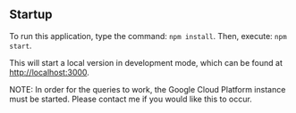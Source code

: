 ## Startup

To run this application, type the command: `npm install`. 
Then, execute: `npm start`.

This will start a local version in development mode, which can be found at [http://localhost:3000](http://localhost:3000). 

NOTE: In order for the queries to work, the Google Cloud Platform instance must be started. Please contact me if you would like this to occur. 